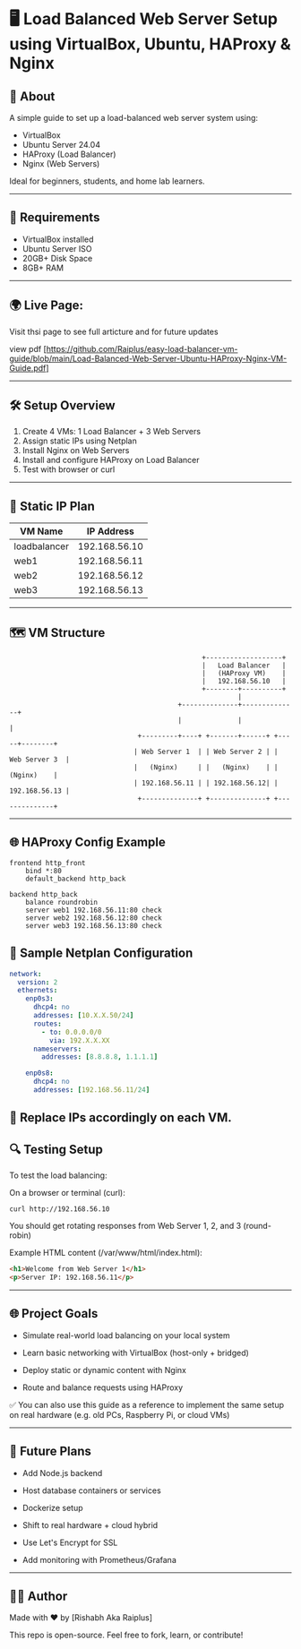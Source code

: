 # 🖥️ Load Balanced Web Server Setup using VirtualBox, Ubuntu, HAProxy & Nginx

## 📌 About

A simple guide to set up a load-balanced web server system using:

- VirtualBox
- Ubuntu Server 24.04
- HAProxy (Load Balancer)
- Nginx (Web Servers)

Ideal for beginners, students, and home lab learners.

---

## 🧰 Requirements

- VirtualBox installed
- Ubuntu Server ISO
- 20GB+ Disk Space
- 8GB+ RAM

---

## 🌍 Live Page:
Visit thsi page to see full articture and for future updates

view pdf [https://github.com/Raiplus/easy-load-balancer-vm-guide/blob/main/Load-Balanced-Web-Server-Ubuntu-HAProxy-Nginx-VM-Guide.pdf]


---

## 🛠️ Setup Overview

1. Create 4 VMs: 1 Load Balancer + 3 Web Servers  
2. Assign static IPs using Netplan  
3. Install Nginx on Web Servers  
4. Install and configure HAProxy on Load Balancer  
5. Test with browser or curl  

---

## 🧱 Static IP Plan

| VM Name       | IP Address       |
|---------------|------------------|
| loadbalancer  | 192.168.56.10    |
| web1          | 192.168.56.11    |
| web2          | 192.168.56.12    |
| web3          | 192.168.56.13    |

---

## 🗺️ VM Structure

                                                    +-------------------+
                                                    |   Load Balancer   |
                                                    |   (HAProxy VM)    |
                                                    |   192.168.56.10   |
                                                    +--------+----------+
                                                             |
                                              +--------------+--------------+
                                              |              |              |
                                    +---------+----+ +-------+------+ +-----+--------+
                                   | Web Server 1  | | Web Server 2 | | Web Server 3  |
                                   |   (Nginx)     | |   (Nginx)    | |    (Nginx)    |
                                   | 192.168.56.11 | | 192.168.56.12| | 192.168.56.13 |
                                    +--------------+ +--------------+ +--------------+

  ---

## 🌐 HAProxy Config Example

```haproxy
frontend http_front
    bind *:80
    default_backend http_back

backend http_back
    balance roundrobin
    server web1 192.168.56.11:80 check
    server web2 192.168.56.12:80 check
    server web3 192.168.56.13:80 check
```
## 🔧 Sample Netplan Configuration
```yaml
network:
  version: 2
  ethernets:
    enp0s3:
      dhcp4: no
      addresses: [10.X.X.50/24]
      routes:
        - to: 0.0.0.0/0
          via: 192.X.X.XX
      nameservers:
        addresses: [8.8.8.8, 1.1.1.1]

    enp0s8:
      dhcp4: no
      addresses: [192.168.56.11/24]
```
📌 Replace IPs accordingly on each VM.
---
## 🔍 Testing Setup
To test the load balancing:

On a browser or terminal (curl):
```
curl http://192.168.56.10
```
You should get rotating responses from Web Server 1, 2, and 3 (round-robin)

Example HTML content (/var/www/html/index.html):
```html
<h1>Welcome from Web Server 1</h1>
<p>Server IP: 192.168.56.11</p>
```
---
## 🌐 Project Goals

- Simulate real-world load balancing on your local system

- Learn basic networking with VirtualBox (host-only + bridged)

- Deploy static or dynamic content with Nginx

- Route and balance requests using HAProxy

✅ You can also use this guide as a reference to implement the same setup on real hardware (e.g. old PCs, Raspberry Pi, or cloud VMs)


---
## 📌 Future Plans

- Add Node.js backend

- Host database containers or services

- Dockerize setup

- Shift to real hardware + cloud hybrid

- Use Let's Encrypt for SSL

- Add monitoring with Prometheus/Grafana
---
## 👨‍💻 Author
Made with ❤️ by [Rishabh Aka Raiplus]

This repo is open-source. Feel free to fork, learn, or contribute!




